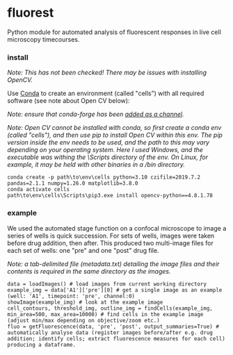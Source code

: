 # fluorest
Python module for automated analysis of fluorescent responses in live cell microscopy timecourses.

### install
_Note: This has not been checked! There may be issues with installing OpenCV._

Use [Conda](https://conda.io/projects/conda/en/latest/user-guide/getting-started.html#managing-python) to create an environment (called "cells") with all required software (see note about Open CV below):

_Note: ensure that conda-forge has been [added as a channel](https://conda-forge.org/docs/user/introduction.html)._

_Note: Open CV cannot be installed with conda, so first create a conda env (called "cells"), and then use pip to install Open CV within this env. The pip version inside the env needs to be used, and the path to this may vary depending on your operating system. Here I used Windows, and the executable was withing the \Scripts directory of the env. On Linux, for example, it may be held with other binaries in a /bin directory._
```
conda create -p path\to\env\cells python=3.10 czifile=2019.7.2 pandas=2.1.1 numpy=1.26.0 matplotlib=3.8.0
conda activate cells
path\to\env\cells\Scripts\pip3.exe install opencv-python==4.8.1.78
```
### example
We used the automated stage function on a confocal microscope to image a series of wells is quick succession. For sets of wells, images were taken before drug addition, then after. This produced two multi-image files for each set of wells: one "pre" and one "post" drug file.

_Note: a tab-delimited file (metadata.txt) detailing the image files and their contents is required in the same directory as the images._
```
data = loadImages() # load images from current working directory
example_img = data['A1']['pre'][0] # get a single image as an example (well: 'A1', timepoint: 'pre', channel:0)
showImage(example_img) # look at the example image
cell_contours, threshold_img, outline_img = findCells(example_img, min_area=500, max_area=10000) # find cells in the example image (adjust min/max depending on objective/zoom etc.)
fluo = getFluorescence(data, 'pre', 'post', output_summaries=True) # automatically analyse data (register images before/after e.g. drug addition; identify cells; extract fluorescence measures for each cell) producing a dataframe. 
```
